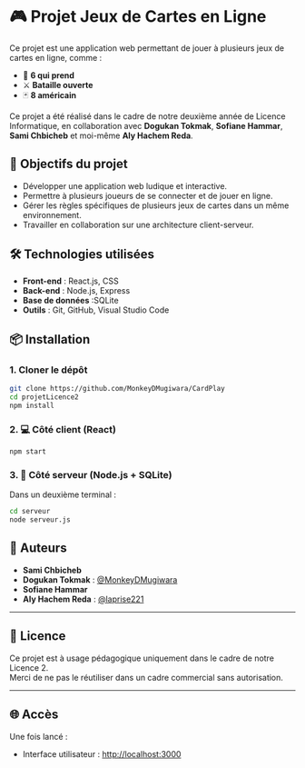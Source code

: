 # 🎮 Projet Jeux de Cartes en Ligne

Ce projet est une application web permettant de jouer à plusieurs jeux de cartes en ligne, comme :

- 🐂 **6 qui prend**
- ⚔️ **Bataille ouverte**
- 🃏 **8 américain**

Ce projet a été réalisé dans le cadre de notre deuxième année de Licence Informatique, en collaboration avec **Dogukan Tokmak**, **Sofiane Hammar**, **Sami Chbicheb** et moi-même **Aly Hachem Reda**.

## 🚀 Objectifs du projet

- Développer une application web ludique et interactive.
- Permettre à plusieurs joueurs de se connecter et de jouer en ligne.
- Gérer les règles spécifiques de plusieurs jeux de cartes dans un même environnement.
- Travailler en collaboration sur une architecture client-serveur.

## 🛠️ Technologies utilisées

- **Front-end** : React.js, CSS
- **Back-end** : Node.js, Express
- **Base de données** :SQLite
- **Outils** : Git, GitHub, Visual Studio Code

## 📦 Installation

### 1. Cloner le dépôt
```bash
git clone https://github.com/MonkeyDMugiwara/CardPlay
cd projetLicence2
npm install
```

### 2. 💻 Côté client (React)
```bash
npm start
```

### 3. 🔌 Côté serveur (Node.js + SQLite)
Dans un deuxième terminal :
```bash
cd serveur
node serveur.js
```
## 👥 Auteurs

- **Sami Chbicheb** 
- **Dogukan Tokmak** : [@MonkeyDMugiwara](https://github.com/MonkeyDMugiwara)
- **Sofiane Hammar**
- **Aly Hachem Reda** : [@laprise221](https://github.com/laprise221)

---

## 📄 Licence

Ce projet est à usage pédagogique uniquement dans le cadre de notre Licence 2.  
Merci de ne pas le réutiliser dans un cadre commercial sans autorisation.

---

## 🌐 Accès

Une fois lancé :
- Interface utilisateur : [http://localhost:3000](http://localhost:3000)

